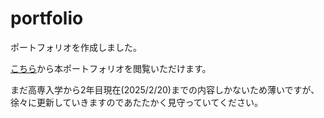 # portfolio

ポートフォリオを作成しました。


[こちら](https://create-alt.github.io/portfolio/)から本ポートフォリオを閲覧いただけます。　　

まだ高専入学から2年目現在(2025/2/20)までの内容しかないため薄いですが、徐々に更新していきますのであたたかく見守っていてください。
